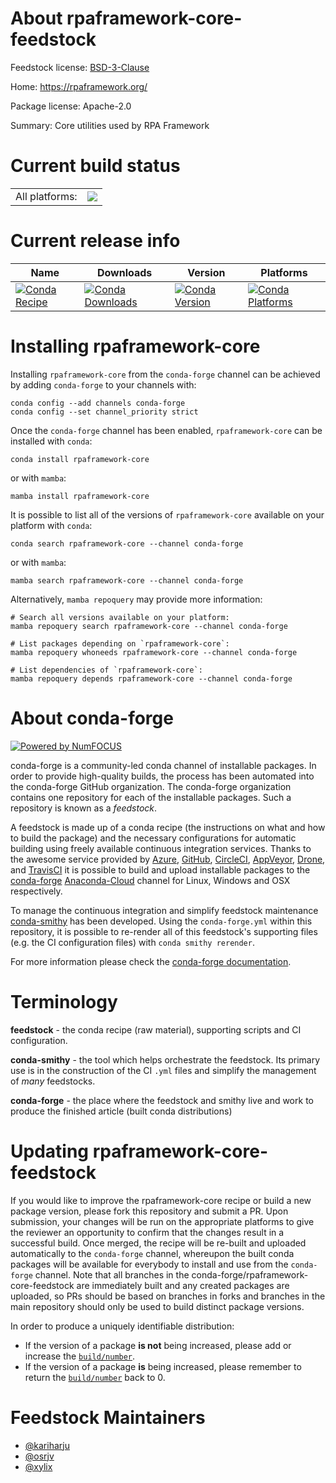 About rpaframework-core-feedstock
=================================

Feedstock license: [BSD-3-Clause](https://github.com/conda-forge/rpaframework-core-feedstock/blob/main/LICENSE.txt)

Home: https://rpaframework.org/

Package license: Apache-2.0

Summary: Core utilities used by RPA Framework

Current build status
====================


<table><tr><td>All platforms:</td>
    <td>
      <a href="https://dev.azure.com/conda-forge/feedstock-builds/_build/latest?definitionId=11346&branchName=main">
        <img src="https://dev.azure.com/conda-forge/feedstock-builds/_apis/build/status/rpaframework-core-feedstock?branchName=main">
      </a>
    </td>
  </tr>
</table>

Current release info
====================

| Name | Downloads | Version | Platforms |
| --- | --- | --- | --- |
| [![Conda Recipe](https://img.shields.io/badge/recipe-rpaframework--core-green.svg)](https://anaconda.org/conda-forge/rpaframework-core) | [![Conda Downloads](https://img.shields.io/conda/dn/conda-forge/rpaframework-core.svg)](https://anaconda.org/conda-forge/rpaframework-core) | [![Conda Version](https://img.shields.io/conda/vn/conda-forge/rpaframework-core.svg)](https://anaconda.org/conda-forge/rpaframework-core) | [![Conda Platforms](https://img.shields.io/conda/pn/conda-forge/rpaframework-core.svg)](https://anaconda.org/conda-forge/rpaframework-core) |

Installing rpaframework-core
============================

Installing `rpaframework-core` from the `conda-forge` channel can be achieved by adding `conda-forge` to your channels with:

```
conda config --add channels conda-forge
conda config --set channel_priority strict
```

Once the `conda-forge` channel has been enabled, `rpaframework-core` can be installed with `conda`:

```
conda install rpaframework-core
```

or with `mamba`:

```
mamba install rpaframework-core
```

It is possible to list all of the versions of `rpaframework-core` available on your platform with `conda`:

```
conda search rpaframework-core --channel conda-forge
```

or with `mamba`:

```
mamba search rpaframework-core --channel conda-forge
```

Alternatively, `mamba repoquery` may provide more information:

```
# Search all versions available on your platform:
mamba repoquery search rpaframework-core --channel conda-forge

# List packages depending on `rpaframework-core`:
mamba repoquery whoneeds rpaframework-core --channel conda-forge

# List dependencies of `rpaframework-core`:
mamba repoquery depends rpaframework-core --channel conda-forge
```


About conda-forge
=================

[![Powered by
NumFOCUS](https://img.shields.io/badge/powered%20by-NumFOCUS-orange.svg?style=flat&colorA=E1523D&colorB=007D8A)](https://numfocus.org)

conda-forge is a community-led conda channel of installable packages.
In order to provide high-quality builds, the process has been automated into the
conda-forge GitHub organization. The conda-forge organization contains one repository
for each of the installable packages. Such a repository is known as a *feedstock*.

A feedstock is made up of a conda recipe (the instructions on what and how to build
the package) and the necessary configurations for automatic building using freely
available continuous integration services. Thanks to the awesome service provided by
[Azure](https://azure.microsoft.com/en-us/services/devops/), [GitHub](https://github.com/),
[CircleCI](https://circleci.com/), [AppVeyor](https://www.appveyor.com/),
[Drone](https://cloud.drone.io/welcome), and [TravisCI](https://travis-ci.com/)
it is possible to build and upload installable packages to the
[conda-forge](https://anaconda.org/conda-forge) [Anaconda-Cloud](https://anaconda.org/)
channel for Linux, Windows and OSX respectively.

To manage the continuous integration and simplify feedstock maintenance
[conda-smithy](https://github.com/conda-forge/conda-smithy) has been developed.
Using the ``conda-forge.yml`` within this repository, it is possible to re-render all of
this feedstock's supporting files (e.g. the CI configuration files) with ``conda smithy rerender``.

For more information please check the [conda-forge documentation](https://conda-forge.org/docs/).

Terminology
===========

**feedstock** - the conda recipe (raw material), supporting scripts and CI configuration.

**conda-smithy** - the tool which helps orchestrate the feedstock.
                   Its primary use is in the construction of the CI ``.yml`` files
                   and simplify the management of *many* feedstocks.

**conda-forge** - the place where the feedstock and smithy live and work to
                  produce the finished article (built conda distributions)


Updating rpaframework-core-feedstock
====================================

If you would like to improve the rpaframework-core recipe or build a new
package version, please fork this repository and submit a PR. Upon submission,
your changes will be run on the appropriate platforms to give the reviewer an
opportunity to confirm that the changes result in a successful build. Once
merged, the recipe will be re-built and uploaded automatically to the
`conda-forge` channel, whereupon the built conda packages will be available for
everybody to install and use from the `conda-forge` channel.
Note that all branches in the conda-forge/rpaframework-core-feedstock are
immediately built and any created packages are uploaded, so PRs should be based
on branches in forks and branches in the main repository should only be used to
build distinct package versions.

In order to produce a uniquely identifiable distribution:
 * If the version of a package **is not** being increased, please add or increase
   the [``build/number``](https://docs.conda.io/projects/conda-build/en/latest/resources/define-metadata.html#build-number-and-string).
 * If the version of a package **is** being increased, please remember to return
   the [``build/number``](https://docs.conda.io/projects/conda-build/en/latest/resources/define-metadata.html#build-number-and-string)
   back to 0.

Feedstock Maintainers
=====================

* [@kariharju](https://github.com/kariharju/)
* [@osrjv](https://github.com/osrjv/)
* [@xylix](https://github.com/xylix/)

